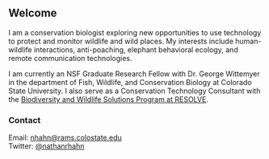 ## Welcome

I am a conservation biologist exploring new opportunities to use technology to protect and monitor wildlife and wild places. My interests include human-wildlife interactions, anti-poaching, elephant behavioral ecology, and remote communication technologies. 

I am currently an NSF Graduate Research Fellow with Dr. George Wittemyer in the department of Fish, Wildlife, and Conservation Biology at Colorado State University. I also serve as a Conservation Technology Consultant with the [Biodiversity and Wildlife Solutions Program at RESOLVE](resolv.org/site-BiodiversityWildlifeSolutions/). 


### Contact

Email: nhahn@rams.colostate.edu
<br>
Twitter: [@nathanrhahn](https://twitter.com/nathanrhahn)
